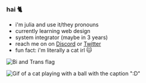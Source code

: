 ### hai 🐈


- i'm julia and use it/they pronouns
- currently learning web design
- system integrator (maybe in 3 years)
- reach me on on [Discord](https://discordapp.com/users/266933082106363905) or [Twitter](https://twitter.com/techkity)
- fun fact: i'm literally a cat irl 🐱

 ![Bi and Trans flag]([/translesbian.svg])

 ![Gif of a cat playing with a ball with the caption ":D"](/assets/gifs/meow.gif)
